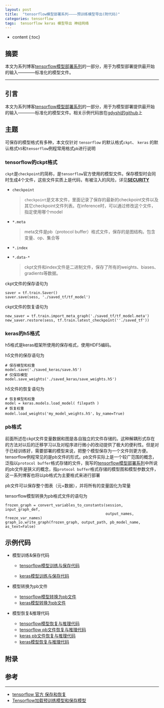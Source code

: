 ```yaml
---
layout: post
title:  "tensorflow模型部署系列————预训练模型导出(附代码)"
categories: tensorflow
tags:  tensorflow keras 模型导出 神经网络
---
```


* content
{:toc}

## 摘要
本文为系列博客[tensorflow模型部署系列](https://blog.csdn.net/chongtong/article/details/90379347)的一部分，用于为模型部署提供最开始的输入————标准化的模型文件。

---

## 引言
本文为系列博客[tensorflow模型部署系列](https://blog.csdn.net/chongtong/article/details/90379347)的一部分，用于为模型部署提供最开始的输入————标准化的模型文件。相关示例代码放在[gdyshi的github](https://github.com/gdyshi/model_deployment)上


## 主题
可保存的模型格式有多种，本文仅针对 `tensorflow` 的默认格式`ckpt`、 `keras` 的默认格式`h5`和`tensorflow`例程常用格式`pb`进行说明

### tensorflow的ckpt格式
`ckpt`是`checkpoint`的简称，是`tensorflow`官方使用的模型文件。保存模型时会同时生成4个文件，这些文件实质上是代码，有被注入的风险，详见[**SECURITY**](https://github.com/tensorflow/tensorflow/blob/master/SECURITY.md)

- `checkpoint`

  > `checkpoint`是文本文件，里面记录了保存的最新的checkpoint文件以及其它checkpoint文件列表。在inference时，可以通过修改这个文件，指定使用哪个model

- `*.meta`

  > meta文件是pb（protocol buffer）格式文件，保存的是图结构。包含变量、op、集合等

- `*.index`
- `*.data-*`

  > ckpt文件和index文件是二进制文件，保存了所有的weights、biases、gradients等数据。

ckpt文件的保存语句为

```
saver = tf.train.Saver()
saver.save(sess, './saved_tf/tf_model')
```

ckpt文件的恢复语句为

```
new_saver = tf.train.import_meta_graph('./saved_tf/tf_model.meta')
new_saver.restore(sess, tf.train.latest_checkpoint(''./saved_tf'))
```

### keras的h5格式

h5格式是keras框架所使用的保存格式，使用HDF5编码。

h5文件的保存语句为

```
# 保存模型和权重
model.save('./saved_keras/save.h5')
# 仅保存模型
model.save_weights('./saved_keras/save_weights.h5')
```

h5文件的恢复语句为

```
# 恢复模型和权重
model = keras.models.load_model( filepath )
# 恢复权重
model.load_weights('my_model_weights.h5'，by_name=True)
```

### pb格式

前面所述在ckpt文件变量数据和图是各自独立的文件存储的。这种解耦形式存在的方法对以后的迁移学习以及对程序进行微小的改动提供了极大的便利性。但是对于已经训练好，需要部署的模型来说，把整个模型保存为一个文件则更方便。tensorflow例程常见的是pb文件的形式。pb文件实际上是一个较广范围的概念，泛指以`protocol buffer`格式存储的文件，我写的[tensorflow模型部署系列](https://blog.csdn.net/chongtong/article/details/90379347)中所说的pb文件是狭义的概念，指`protocol buffer`格式存储的模型图和模型参数文件，这一系列博客也将以pb格式为主要格式来进行部署

pb文件可以保存整个图表（元+数据），并将所有的变量固化为常量

tensorflow模型转换为pb格式文件的语句为

```
frozen_graph = convert_variables_to_constants(session, input_graph_def,
                                              output_names, freeze_var_names)
graph_io.write_graph(frozen_graph, output_path, pb_model_name, as_text=False)
```


## 示例代码

- 模型训练&保存代码

  - [tensorflow模型训练与保存代码](https://github.com/gdyshi/model_deployment/blob/master/model/save_tf.py)

  - [keras模型训练与保存代码](https://github.com/gdyshi/model_deployment/blob/master/model/save_keras.py)

- 模型转换为pb文件

  - [tensorflow模型转换为pb文件](https://github.com/gdyshi/model_deployment/blob/master/model/tf_to_pb.py)
  - [keras模型转换为pb文件](https://github.com/gdyshi/model_deployment/blob/master/model/keras_to_pb.py)

- 模型恢复&推理代码

  - [tensorflow模型恢复与推理代码](https://github.com/gdyshi/model_deployment/blob/master/model/restore_tf.py)
  - [tensorflow pb文件恢复与推理代码](https://github.com/gdyshi/model_deployment/blob/master/model/restore_tfpb.py)
  - [keras pb文件恢复与推理代码](https://github.com/gdyshi/model_deployment/blob/master/model/restore_keraspb.py)
  - [keras模型恢复与推理代码](https://github.com/gdyshi/model_deployment/blob/master/model/restore_keras.py)


## 附录


## 参考
---
- [tensorflow 官方 保存和恢复](https://tensorflow.google.cn/guide/saved_model#save_and_restore_models)
- [Tensorflow加载预训练模型和保存模型](https://blog.csdn.net/huachao1001/article/details/78501928)
